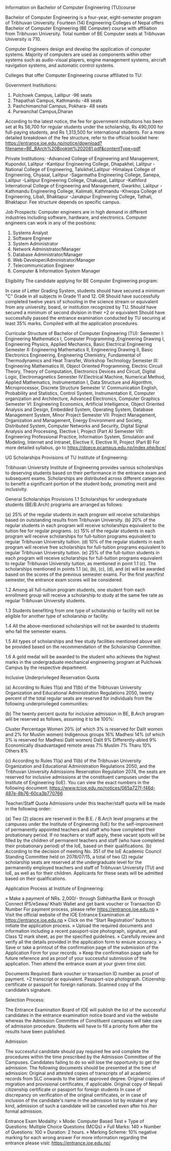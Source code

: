 Information on Bachelor of Computer Engineering (TU)course

Bachelor of Computer Engineering is a four-year, eight-semester program of Tribhuvan University. Fourteen (14) Engineering Colleges of Nepal offers Bachelor of Computer Engineering (BE Computer) course with affiliation from Tribhuvan University. Total number of BE Computer seats at Tribhuvan University is 710.

Computer Engineers design and develop the application of computer systems. Majority of computers are used as components within other systems such as audio-visual players, engine management systems, aircraft navigation systems, and automatic control systems.

Colleges that offer Computer Engineering course affiliated to TU:

Government Institutions:

1. Pulchowk Campus, Lalitpur -96 seats
2. Thapathali Campus, Kathmandu -48 seats
3. Pashchimanchal Campus, Pokhara- 48 seats
4. Purwanchal Campus,Dharan

According to the latest notice, the fee for government institutions has been set at Rs 56,700 for regular students under the scholarship, Rs 490,000 for full-paying students, and Rs 1,313,500 for international students. For a more detailed breakdown of the fee structure, refer to the official booklet here: https://entrance.ioe.edu.np/notice/download?filename=BE_BArch%20Booklet%202081.pdf&contentType=pdf

Private Institutions:
-Advanced College of Engineering and Management, Kupondol, Lalitpur
-Kantipur Engineering College, Dhapakhel, Lalitpur
-National College of Engineering, Talsikhel,Lalitpur
-Himalaya College of Engineering, Chyasal, Lalitpur
-Sagarmatha Engineering College, Sanepa, Lalitpur
-Lalitpur Engineering College, Chakupat, Lalitpur
-Kathford International College of Engineering and Management, Gwarkho, Lalitpur
-Kathmandu Engineering College, Kalimati, Kathmandu
-Khwopa College of Engineering, Libali, Bhaktapur
-Janakpur Engineering College, Tathali, Bhaktapur.
Fee structure depends on specific campus.

Job Prospects:
Computer engineers are in high demand in different industries including software, hardware, and electronics. Computer engineers can work in any of the positions:

1. Systems Analyst
2. Software Engineer
3. System Administrator
4. Network Administrator/Manager
5. Database Administrator/Manager
6. Web Developer/Administrator/Manager
7. Telecommunication Engineer
8. Computer & Information System Manager

Eligibility
The candidate applying for BE Computer Engineering program:

In case of Letter Grading System, students should have secured a minimum "C" Grade in all subjects in Grade 11 and 12.
OR
Should have successfully completed twelve years of schooling in the science stream or equivalent from any university, board, or institution recognized by TU. Should have secured a minimum of second division in their +2 or equivalent
Should have successfully passed the entrance examination conducted by TU securing at least 35% marks.
Compiled with all the application procedures.

Curricular Structure of Bachelor of Computer Engineering (TU):
Semester I: Engineering Mathematics I, Computer Programming ,Engineering Drawing I, Engineering Physics, Applied Mechanics, Basic Electrical Engineering
Semester II: Engineering Mathematics II, Engineering Drawing II, Basic Electronics Engineering, Engineering Chemistry, Fundamental of Thermodynamics and Heat Transfer, Workshop Technology
Semester III: Engineering Mathematics III, Object Oriented Programming, Electric Circuit Theory, Theory of Computation, Electronics Devices and Circuit, Digital Logic, Electromagnetics
Semester IV:Electrical Machine, Numerical Method, Applied Mathematics, Instrumentation I, Data Structure and Algorithm, Microprocessor, Discrete Structure
Semester V: Communication English, Probability and Statistics, Control System, Instrumentation II, Computer organization and Architecture, Advanced Electronics, Computer Graphics
Semester VI: Engineering Economics, Artificial Intelligence, Object Oriented Analysis and Design, Embedded System, Operating System, Database Management System, Minor Project
Semester VII: Project Management, Organization and Management, Energy Environment and Society, Distributed System, Computer Networks and Security, Digital Signal Analysis and Processing, Elective I, Project (Part A)
Semester VIII: Engineering Professional Practice, Information System, Simulation and Modeling, Internet and Intranet, Elective II, Elective III, Project (Part B)
For more detailed syllabus, go to https://doece.pcampus.edu.np/index.php/bce/

UG Scholarships Provisions of TU Institute of Engineering:

Tribhuvan University Institute of Engineering provides various scholarships to deserving students based on their performance in the entrance exam and subsequent exams. Scholarships are distributed across different categories to benefit a significant portion of the student body, promoting merit and inclusivity.

General Scholarships Provisions
1.1 Scholarships for undergraduate students (BE/B.Arch) programs are arranged as follows:

(a) 25% of the regular students in each program will receive scholarships based on outstanding results from Tribhuvan University.
(b) 20% of the regular students in each program will receive scholarships equivalent to the tuition fee for regular programs.
(c) 15% of the regular students in each program will receive scholarships for full-tuition programs equivalent to regular Tribhuvan University tuition.
(d) 10% of the regular students in each program will receive free scholarships for full-tuition programs equivalent to regular Tribhuvan University tuition.
(e) 25% of the full-tuition students in each program will receive scholarships for full-tuition programs equivalent to regular Tribhuvan University tuition, as mentioned in point 1.1 (c).
The scholarships mentioned in points 1.1 (a), (b), (c), (d), and (e) will be awarded based on the scores of the previous semester exams. For the first year/first semester, the entrance exam scores will be considered.

1.2 Among all full-tuition program students, one student from each enrollment group will receive a scholarship to study at the same fee rate as regular Tribhuvan University students.

1.3 Students benefiting from one type of scholarship or facility will not be eligible for another type of scholarship or facility.

1.4 All the above-mentioned scholarships will not be awarded to students who fail the semester exams.

1.5 All types of scholarships and free study facilities mentioned above will be provided based on the recommendation of the Scholarship Committee.

1.6 A gold medal will be awarded to the student who achieves the highest marks in the undergraduate mechanical engineering program at Pulchowk Campus by the respective department.

Inclusive Underprivileged Reservation Quota

(a) According to Rules 11(a) and 11(b) of the Tribhuvan University Organization and Educational Administration Regulations 2050, twenty percent of the total regular seats are reserved for individuals from the following underprivileged communities:

(b) The twenty percent quota for inclusive admission in BE, B.Arch program will be reserved as follows, assuming it to be 100%:

Cluster Percentage
Women 20% (of which 3% is reserved for Dalit women and 2% for Muslim women)
Indigenous groups 16%
Madhesi 14% (of which 3% is reserved for Madhesi Dalit women)
Dalit 9%
Differently-abled 9%
Economically disadvantaged remote areas 7%
Muslim 7%
Tharu 10%
Others 8%

(c) According to Rules 11(a) and 11(b) of the Tribhuvan University Organization and Educational Administration Regulations 2050, and the Tribhuvan University Admissions Reservation Regulation 2074, the seats are reserved for inclusive admissions at the constituent campuses under the Institute of Engineering (IoE). You can view the exact numbers in the following document: https://www.tcioe.edu.np/notices/065a727f-f46d-487e-8b76-60ca3b770766

Teacher/Staff Quota
Admissions under this teacher/staff quota will be made in the following order:

(a) Two (2) places are reserved in the B.E. / B.Arch level programs at the campuses under the Institute of Engineering (IoE) for the self-improvement of permanently appointed teachers and staff who have completed their probationary period. If no teachers or staff apply, these vacant spots will be filled by the children of permanent teachers and staff (who have completed their probationary period) of the IoE, based on their qualifications.
(b) According to the decision of meeting No. 351 of the IoE Academic Council Standing Committee held on 2078/07/15, a total of two (2) regular scholarship seats are reserved at the undergraduate level for the permanently employed teachers and staff of Tribhuvan University (TU) and IoE, as well as for their children. Applicants for these seats will be admitted based on their qualifications.

Application Process at Institute of Engineering:

» Make a payment of NRs. 2,000/- through Sidhhartha Bank or through Connect IPS/eSewa/ Khalti Wallet and get bank voucher or Transaction ID Number For payment process, please refer https://entrance.ioe.edu.np
» Visit the official website of the IOE Entrance Examination at https://entrance.ioe.edu.np
» Click on the “Start Registration” button to initiate the application process.
» Upload the required documents and information including a recent passport-size photograph, signature, and Class 12 mark sheet, as per the specified guidelines.
» Carefully review and verify all the details provided in the application form to ensure accuracy.
» Save or take a printout of the confirmation page of the submission of the Application Form for your records.
» Keep the confirmation page safe for future reference and as proof of your successful submission of the application. Then attend the entrance exam at your given time slot.

Documents Required: Bank voucher or transaction ID number as proof of payment. +2 transcript or equivalent. Passport-size photograph. Citizenship certificate or passport for foreign nationals. Scanned copy of the candidate’s signature.

Selection Process:

The Entrance Examination Board of IOE will publish the list of the successful candidates in the entrance examination notice board and via the website whereas the Admission Committee of Constituent campuses will take care of admission procedure. Students will have to fill a priority form after the results have been published.

Admission

The successful candidate should pay required fee and complete the procedures within the time prescribed by the Admission Committee of the Campuses. Candidates failing to do so will lose the opportunity to get the admission. The following documents should be presented at the time of admission:
Original and attested copies of transcripts of all academic records from SLC onwards to the latest approved degree.
Original copies of migration and provisional certificates, if applicable.
Original copy of Nepali citizenship certificate or passport for foreign students
In case of discrepancy on verification of the original certificates, or in case of inclusion of the candidate's name in the admission list by mistake of any kind, admission of such a candidate will be cancelled even after his /her formal admission.

Entrance Exam Modality:
» Mode: Computer Based Test
» Type of Questions: Multiple Choice Questions (MCQs)
» Full Marks: 140
» Number of Questions: 100
» Duration: 2 hours.
» Marking Scheme: 10% negative marking for each wrong answer
For more information regarding the entrance please visit: https://entrance.ioe.edu.np/

